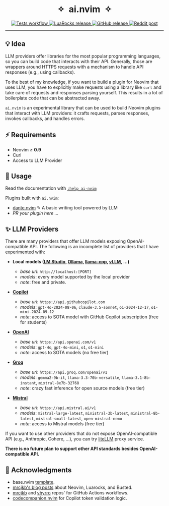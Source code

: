 <h1 align="center">✧&nbsp;&nbsp;ai.nvim&nbsp;&nbsp;✧</h1>

<p align="center">
  <a href="https://github.com/S1M0N38/ai.nvim/actions/workflows/run-tests.yml">
    <img alt="Tests workflow" src="https://img.shields.io/github/actions/workflow/status/S1M0N38/ai.nvim/run-tests.yml?style=for-the-badge&label=Tests"/>
  </a>
  <a href="https://luarocks.org/modules/S1M0N38/ai.nvim">
    <img alt="LuaRocks release" src="https://img.shields.io/luarocks/v/S1M0N38/ai.nvim?style=for-the-badge&color=5d2fbf"/>
  </a>
  <a href="https://github.com/S1M0N38/ai.nvim/releases">
    <img alt="GitHub release" src="https://img.shields.io/github/v/release/S1M0N38/ai.nvim?style=for-the-badge&label=GitHub"/>
  </a>
  <a href="https://www.reddit.com/r/neovim/comments/...">
    <img alt="Reddit post" src="https://img.shields.io/badge/post-reddit?style=for-the-badge&label=Reddit&color=FF5700"/>
  </a>
</p>

______________________________________________________________________

## 💡 Idea

LLM providers offer libraries for the most popular programming languages, so you can build code that interacts with their API.
Generally, those are wrappers around HTTPS requests with a mechanism to handle API responses (e.g., using callbacks).

To the best of my knowledge, if you want to build a plugin for Neovim that uses LLM, you have to explicitly make requests using a library like `curl` and take care of requests and responses parsing yourself. This results in a lot of boilerplate code that can be abstracted away.

`ai.nvim` is an experimental library that can be used to build Neovim plugins that interact with LLM providers: it crafts requests, parses responses, invokes callbacks, and handles errors.

## ⚡️ Requirements

- Neovim ≥ **0.9**
- Curl
- Access to LLM Provider

## 🚀 Usage

Read the documentation with [`:help ai-nvim`](https://github.com/S1M0N38/ai.nvim/blob/main/doc/ai.txt)

Plugins built with `ai.nvim`:

- [dante.nvim](https://github.com/S1M0N38/dante.nvim) ✎ A basic writing tool powered by LLM
- *PR your plugin here ...*

## ✨ LLM Providers

There are many providers that offer LLM models exposing OpenAI-compatible API.
The following is an incomplete list of providers that I have experimented with:

- **Local models ([LM Studio](https://lmstudio.ai/), [Ollama](https://ollama.com/), [llama-cpp](https://github.com/ggerganov/llama.cpp), [vLLM](https://docs.vllm.ai/en/latest/), ...)**
  - *base url*: `http://localhost:[PORT]`
  - *models*: every model supported by the local provider
  - *note*: free and private.

- **[Copilot](https://docs.github.com/en/copilot/using-github-copilot/asking-github-copilot-questions-in-your-ide)**
  - *base url*: `https://api.githubcopilot.com`
  - *models*: `gpt-4o-2024-08-06`, `claude-3.5-sonnet`, `o1-2024-12-17`, `o1-mini-2024-09-12`
  - *note*: access to SOTA model with GitHub Copilot subscription (free for students)

- **[OpenAI](https://platform.openai.com/docs/overview)**
  - *base url*: `https://api.openai.com/v1`
  - *models*: `gpt-4o`, `gpt-4o-mini`, `o1`, `o1-mini`
  - *note*: access to SOTA models (no free tier)

- **[Groq](https://console.groq.com/docs/quickstart)**
  - *base url*: `https://api.groq.com/openai/v1`
  - *models*: `gemma2-9b-it`, `llama-3.3-70b-versatile`, `llama-3.1-8b-instant`, `mixtral-8x7b-32768`
  - *note*: crazy fast inference for open source models (free tier)

- **[Mistral](https://docs.mistral.ai/)**
  - *base url*: `https://api.mistral.ai/v1`
  - *models*: `mistral-large-latest`, `ministral-3b-latest`, `ministral-8b-latest`, `mistral-small-latest`, `open-mistral-nemo`
  - *note*: access to Mistral models (free tier)

If you want to use other providers that do not expose OpenAI-compatible API (e.g., Anthropic, Cohere, ...), you can try [liteLLM](https://docs.litellm.ai/docs/) proxy service.

**There is no future plan to support other API standards besides OpenAI-compatible API.**

## 🙏 Acknowledgments

- base.nvim [template](https://github.com/S1M0N38/base.nvim).
- [mrcjkb's blog posts](https://mrcjkb.dev/) about Neovim, Luarocks, and Busted.
- [mrcjkb](https://github.com/mrcjkb) and [vhyrro](https://github.com/vhyrro) repos' for GitHub Actions workflows.
- [codecompanion.nvim](https://github.com/olimorris/codecompanion.nvim) for Copilot token validation logic.
